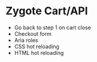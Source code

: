 # Zygote Cart/API

- Go back to step 1 on cart close
- Checkout form
- Aria roles
- CSS hot reloading
- HTML hot reloading
